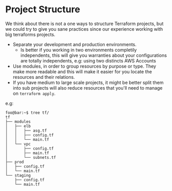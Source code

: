 # Project Structure

We think about there is not a one ways to structure Terraform projects, but we could try to give you sane practices since our experience working with big terraforms projects.

* Separate your development and production environments.
  * Is better if you working in two environments completily independents, this will give you warranties about your configurations are totally independents, e.g: using two distincts AWS Accounts
* Use modules, in order to group resources by purpose or type. They make more readable and this will make it easier for you locate the resources and their relations.
* If you have medium to large scale projects, it might be better split them into sub projects will also reduce resources that you'll need to manage on `terraform apply`.


e.g:

```console
foo@bar:~$ tree tf/
tf
├── modules
│   ├── elb
│   │   ├── asg.tf
│   │   ├── config.tf
│   │   └── main.tf
│   └── vpc
│       ├── config.tf
│       ├── main.tf
│       └── subnets.tf
├── prod
│   ├── config.tf
│   └── main.tf
└── staging
    ├── config.tf
    └── main.tf
```
